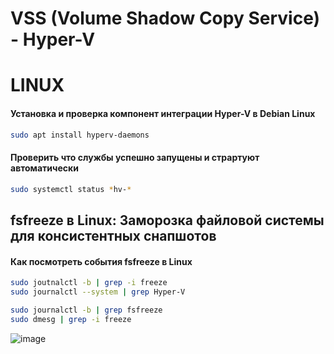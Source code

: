 # VSS (Volume Shadow Copy Service) - Hyper-V

# LINUX
#### Установка и проверка компонент интеграции Hyper-V в Debian Linux
```bash
sudo apt install hyperv-daemons
```
#### Проверить что службы успешно запущены и страртуют автоматически
```bash
sudo systemctl status *hv-*
```

## fsfreeze в Linux: Заморозка файловой системы для консистентных снапшотов


#### Как посмотреть события fsfreeze в Linux
```bash
sudo joutnalctl -b | grep -i freeze
sudo journalctl --system | grep Hyper-V

sudo journalctl -b | grep fsfreeze
sudo dmesg | grep -i freeze
```

![image](https://github.com/user-attachments/assets/1735d323-b073-4516-8ca2-1d43c8af9a03)

